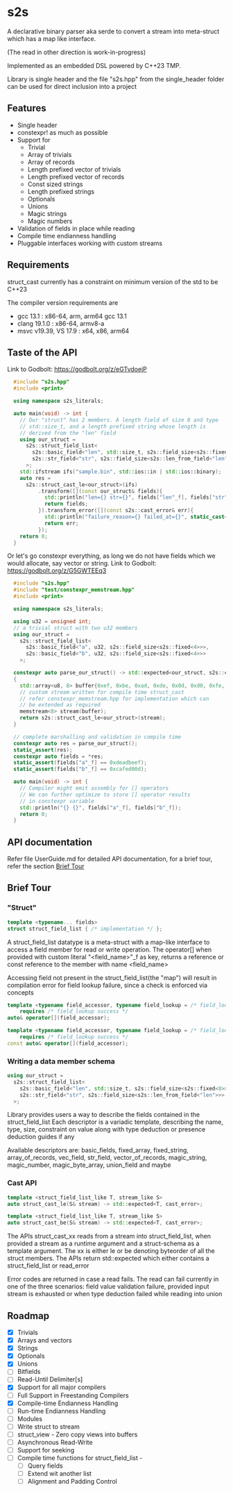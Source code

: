 
# s2s
A declarative binary parser aka serde to convert a stream into meta-struct which has a map like 
interface.

(The read in other direction is work-in-progress)

Implemented as an embedded DSL powered by C++23 TMP.

Library is single header and the file "s2s.hpp" from the single_header
folder can be used for direct inclusion into a project

## Features
* Single header
* constexpr! as much as possible
* Support for 
    * Trivial
    * Array of trivials 
    * Array of records 
    * Length prefixed vector of trivials
    * Length prefixed vector of records
    * Const sized strings
    * Length prefixed strings
    * Optionals
    * Unions
    * Magic strings
    * Magic numbers
* Validation of fields in place while reading
* Compile time endianness handling 
* Pluggable interfaces working with custom streams

## Requirements
struct_cast currently has a constraint on minimum version of the std to be C++23

The compiler version requirements are 
* gcc 13.1 : x86-64, arm, arm64 gcc 13.1
* clang 19.1.0 : x86-64, armv8-a
* msvc v19.39, VS 17.9 : x64, x86, arm64


## Taste of the API
Link to Godbolt: https://godbolt.org/z/eGTvdoejP
```cpp
  #include "s2s.hpp"
  #include <print>

  using namespace s2s_literals;

  auto main(void) -> int {
    // Our "struct" has 2 members. A length field of size 8 and type
    // std::size_t, and a length prefixed string whose length is 
    // derived from the "len" field
    using our_struct = 
      s2s::struct_field_list<
        s2s::basic_field<"len", std::size_t, s2s::field_size<s2s::fixed<8>>>,
        s2s::str_field<"str", s2s::field_size<s2s::len_from_field<"len">>>
      >;
    std::ifstream ifs("sample.bin", std::ios::in | std::ios::binary);
    auto res = 
      s2s::struct_cast_le<our_struct>(ifs)
          .transform([](const our_struct& fields){
            std::println("len={} str={}", fields["len"_f], fields["str"_f]);
            return fields;
          }).transform_error([](const s2s::cast_error& err){
            std::println("failure_reason={} failed_at={}", static_cast<int>(err.failure_reason), err.failed_at);
            return err;
          });
    return 0;
  }
```

Or let's go constexpr everything, as long we do not have fields which we would
allocate, say vector or string. 
Link to Godbolt: https://godbolt.org/z/G5GWTEEq3
```cpp
  #include "s2s.hpp"
  #include "test/constexpr_memstream.hpp"
  #include <print>

  using namespace s2s_literals;

  using u32 = unsigned int;
  // a trivial struct with two u32 members
  using our_struct =
    s2s::struct_field_list<
      s2s::basic_field<"a", u32, s2s::field_size<s2s::fixed<4>>>,
      s2s::basic_field<"b", u32, s2s::field_size<s2s::fixed<4>>>
    >;

  constexpr auto parse_our_struct() -> std::expected<our_struct, s2s::cast_error>
  {
    std::array<u8, 8> buffer{0xef, 0xbe, 0xad, 0xde, 0x0d, 0xd0, 0xfe, 0xca};
    // custom stream written for compile time struct_cast
    // refer constexpr_memstream.hpp for implementation which can 
    // be extended as required
    memstream<8> stream(buffer);
    return s2s::struct_cast_le<our_struct>(stream);
  }

  // complete marshalling and validation in compile time
  constexpr auto res = parse_our_struct();
  static_assert(res);
  constexpr auto fields = *res;
  static_assert(fields["a"_f] == 0xdeadbeef);
  static_assert(fields["b"_f] == 0xcafed00d);

  auto main(void) -> int {
    // Compiler might emit assembly for [] operators
    // We can further optimize to store [] operator results
    // in constexpr variable
    std::println("{} {}", fields["a"_f], fields["b"_f]);
    return 0;
  }
```

## API documentation
Refer file UserGuide.md for detailed API documentation, for a brief 
tour, refer the section [Brief Tour](#Brief-Tour)

## Brief Tour
### "Struct"
```cpp
template <typename... fields>
struct struct_field_list { /* implementation */ };
```
A struct_field_list datatype is a meta-struct with a map-like interface to access
a field member for read or write operation. The operator[] when provided with 
custom literal "<field_name>"_f as key, returns a reference or const reference 
to the member with name <field_name>

Accessing field not present in the struct_field_list(the "map") will result
in compilation error for field lookup failure, since a check is enforced via concepts 

```cpp
template <typename field_accessor, typename field_lookup = /* field_lookup metafunction */>
    requires /* field_lookup success */
auto& operator[](field_accessor);

template <typename field_accessor, typename field_lookup = /* field_lookup metafunction */>
    requires /* field_lookup success */
const auto& operator[](field_accessor);
```

### Writing a data member schema
```cpp
using our_struct = 
  s2s::struct_field_list<
    s2s::basic_field<"len", std::size_t, s2s::field_size<s2s::fixed<8>>>,
    s2s::str_field<"str", s2s::field_size<s2s::len_from_field<"len">>>
  >;
```
Library provides users a way to describe the fields contained in the struct_field_list
Each descriptor is a variadic template, describing the name, type, size, constraint on 
value along with type deduction or presence deduction guides if any

Available descriptors are: basic_fields, fixed_array, fixed_string, 
array_of_records, vec_field, str_field, vector_of_records,
magic_string, magic_number, magic_byte_array, union_field and maybe

### Cast API
```cpp
template <struct_field_list_like T, stream_like S>
auto struct_cast_le(S& stream) -> std::expected<T, cast_error>;

template <struct_field_list_like T, stream_like S>
auto struct_cast_be(S& stream) -> std::expected<T, cast_error>;
```
The APIs struct_cast_xx reads from a stream into struct_field_list, when 
provided a stream as a runtime argument and a struct-schema as a template argument. 
The xx is either le or be denoting byteorder of all the struct members.
The APIs return std::expected which either contains a struct_field_list or read_error

Error codes are returned in case a read fails. The read can fail 
currently in one of the three scenarios: field value validation failure,
provided input stream is exhausted or when type deduction failed while reading into union


## Roadmap
- [x] Trivials
- [x] Arrays and vectors
- [x] Strings
- [x] Optionals
- [x] Unions
- [ ] Bitfields
- [ ] Read-Until Delimiter[s]
- [x] Support for all major compilers
- [ ] Full Support in Freestanding Compilers
- [x] Compile-time Endianness Handling
- [ ] Run-time Endianness Handling
- [ ] Modules
- [ ] Write struct to stream
- [ ] struct_view - Zero copy views into buffers
- [ ] Asynchronous Read-Write
- [ ] Support for seeking
- [ ] Compile time functions for struct_field_list - 
    - [ ] Query fields
    - [ ] Extend wit another list
    - [ ] Alignment and Padding Control

